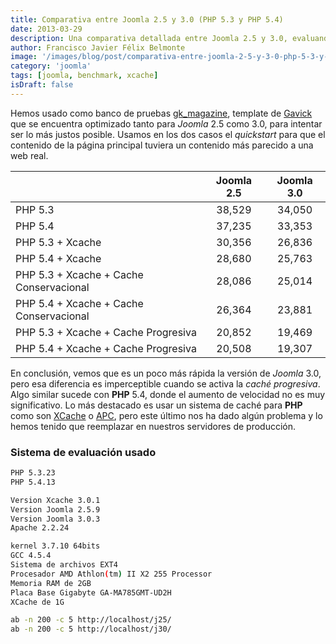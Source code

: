 ```yaml
---
title: Comparativa entre Joomla 2.5 y 3.0 (PHP 5.3 y PHP 5.4)
date: 2013-03-29
description: Una comparativa detallada entre Joomla 2.5 y 3.0, evaluando su rendimiento con diferentes versiones de PHP y sistemas de caché como XCache.
author: Francisco Javier Félix Belmonte
image: '/images/blog/post/comparativa-entre-joomla-2-5-y-3-0-php-5-3-y-php-5-4.webp'
category: 'joomla'
tags: [joomla, benchmark, xcache]
isDraft: false
---
```


Hemos usado como banco de pruebas [gk_magazine](https://www.gavick.com/joomla-templates/magazine,111.html), template de [Gavick](https://www.gavick.com) que se encuentra optimizado tanto para *Joomla* 2.5 como 3.0, para intentar ser lo más justos posible. Usamos en los dos casos el *quickstart* para que el contenido de la página principal tuviera un contenido más parecido a una web real.

|                                         | Joomla 2.5   | Joomla 3.0 |
|-----------------------------------------|:------------:|:----------:|
| PHP 5.3                                 |    38,529    |   34,050   |
| PHP 5.4                                 |    37,235    |   33,353   |
| PHP 5.3 + Xcache                        |    30,356    |   26,836   |
| PHP 5.4 + Xcache                        |    28,680    |   25,763   |
| PHP 5.3 + Xcache + Cache Conservacional |    28,086    |   25,014   |
| PHP 5.4 + Xcache + Cache Conservacional |    26,364    |   23,881   |
| PHP 5.3 + Xcache + Cache Progresiva     |    20,852    |   19,469   |
| PHP 5.4 + Xcache + Cache Progresiva     |    20,508    |   19,307   |

En conclusión, vemos que es un poco más rápida la versión de *Joomla* 3.0, pero esa diferencia es imperceptible cuando se activa la *caché progresiva*. Algo similar sucede con **PHP** 5.4, donde el aumento de velocidad no es muy significativo. Lo más destacado es usar un sistema de caché para **PHP** como son [XCache](http://xcache.lighttpd.net/) o [APC](http://pecl.php.net/package/APC), pero este último nos ha dado algún problema y lo hemos tenido que reemplazar en nuestros servidores de producción.

### Sistema de evaluación usado

```bash
PHP 5.3.23
PHP 5.4.13
```

```bash
Version Xcache 3.0.1
Version Joomla 2.5.9
Version Joomla 3.0.3
Apache 2.2.24
```

```bash
kernel 3.7.10 64bits
GCC 4.5.4
Sistema de archivos EXT4
Procesador AMD Athlon(tm) II X2 255 Processor
Memoria RAM de 2GB
Placa Base Gigabyte GA-MA785GMT-UD2H
XCache de 1G
```

```bash
ab -n 200 -c 5 http://localhost/j25/
ab -n 200 -c 5 http://localhost/j30/
```
